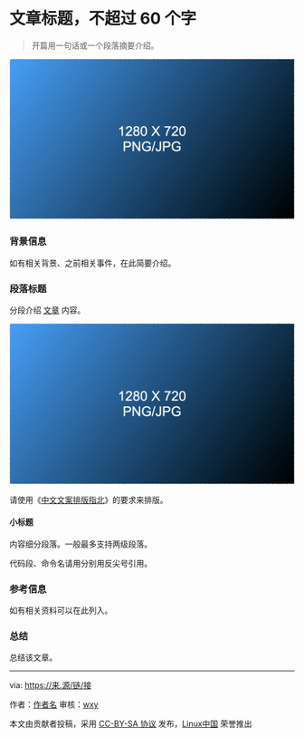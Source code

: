 [//]: # (这种格式是注释，提交时可删除)
[//]: # (以下元信息是必须填写的)
[#]: subject: "文章标题，不超过 60 个字"
[#]: via: "来源链接，如本文有更早发布地址"
[#]: author: "作者名 作者的个人页/邮件地址/其它联系方式"
[#]: keywords: "多个关键字，以空格分割开"
[#]: url: "发布后链接，由发布人填写"

[//]: # (投稿采用 Markdown 格式)
[//]: # (投稿文件名格式：“日期 英文标题.md”，例如：`20220222 How To Make Live.md`)
[//]: # (投稿请发送拉取请求到 `contributions` 目录，标题为文件名)

文章标题，不超过 60 个字
======

> 开篇用一句话或一个段落摘要介绍。

[//]: # (文章内图片请自行放置于图床，并引用)

![题图，必需，要求固定尺寸 1280x720，PNG/JPG 格式][1]

[//]: # (文章内章节以 `###` 标题为一级标题，子标题以此类推)

### 背景信息

如有相关背景、之前相关事件，在此简要介绍。

### 段落标题

分段介绍 [文章][2] 内容。

![文内图片，尺寸不超过 1280x720][3]

请使用《[中文文案排版指北](https://lctt.github.io/wiki/tutorials/copywriting.html)》的要求来排版。

#### 小标题

内容细分段落。一般最多支持两级段落。

代码段、命令名请用分别用反尖号引用。

### 参考信息

如有相关资料可以在此列入。

### 总结

总结该文章。

------

via: https://来.源/链/接

作者：[作者名](https://作.者/链/接)
审核：[wxy](https://github.com/wxy)

本文由贡献者投稿，采用 [CC-BY-SA 协议](https://creativecommons.org/licenses/by-sa/4.0/deed.zh) 发布，[Linux中国](https://linux.cn/) 荣誉推出

[1]: images/img001.png
[2]: 文内链接
[3]: images/img001.png